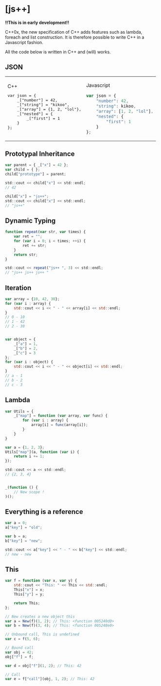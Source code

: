 [js++]
====

**!!This is in early development!!**

C++0x, the new specification of C++ adds features such as lambda, foreach and list construction. It is therefore possible to write C++ in a Javascript fashion.

All the code below is written in C++ and (will) works.

JSON
--------

<table>
<tr>
<td>
C++

<pre>
var json = {
	_["number"] = 42,
	_["string"] = "kikoo",
	_["array"] = {1, 2, "lol"},
	_["nested"] = {
		_["first"] = 1
	}
};
</pre>

</td>
<td>

Javascript

```javascript
var json = {
	"number": 42,
	"string": kikoo,
	"array": [1, 2, "lol"],
	"nested": {
		"first": 1
	}
};
```

</td>
</tr></table>



Prototypal Inheritance
--------

```javascript
var parent = { _["x"] = 42 };
var child = { };
child["prototype"] = parent;

std::cout << child["x"] << std::endl;
// 42

child["x"] = "js++";
std::cout << child["x"] << std::endl;
// "js++"
```


Dynamic Typing
---------

```javascript
function repeat(var str, var times) {
	var ret = "";
	for (var i = 0; i < times; ++i) {
		ret += str;
	}
	return str;
}

std::cout << repeat("js++ ", 3) << std::endl;
// "js++ js++ js++ "
```

Iteration
-------------

```javascript
var array = {10, 42, 30};
for (var i : array) {
	std::cout << i << " - " << array[i] << std::endl;
}
// 0 - 10
// 1 - 42
// 2 - 30


var object = {
	_["a"] = 1,
	_["b"] = 2,
	_["c"] = 3
};
for (var i : object) {
	std::cout << i << " - " << object[i] << std::endl;
}
// a - 1
// b - 2
// c - 3
```

Lambda
--------------

```javascript
var Utils = {
	_["map"] = function (var array, var func) {
		for (var i : array) {
			array[i] = func(array[i]);
		}
	}
}

var a = {1, 2, 3};
Utils["map"](a, function (var i) {
	return i += 1;
});

std::cout << a << std::endl;
// {2, 3, 4}


_(function () {
	// New scope !
)();
```

Everything is a reference
-----------------

```javascript
var a = 0;
a["key"] = "old";

var b = a;
b["key"] = "new";

std::cout << a["key"] << " - " << b["key"] << std::endl;
// new - new 
```

This 
-------

```javascript
var f = function (var x, var y) {
	std::cout << "This: " << This << std::endl;
	This["x"] = x;
	This["y"] = y;

	return This;
};

// New creates a new object this
var a = New(f)(1, 2); // This: <function 005240d0>
var b = New(f)(3, 4); // This: <function 005248e0>

// Unbound call, This is undefined
var c = f(5, 6);

// Bound call
var obj = 42;
obj["f"] = f;

var d = obj["f"](1, 2); // This: 42

// Call
var e = f["call"](obj, 1, 2); // This: 42
```